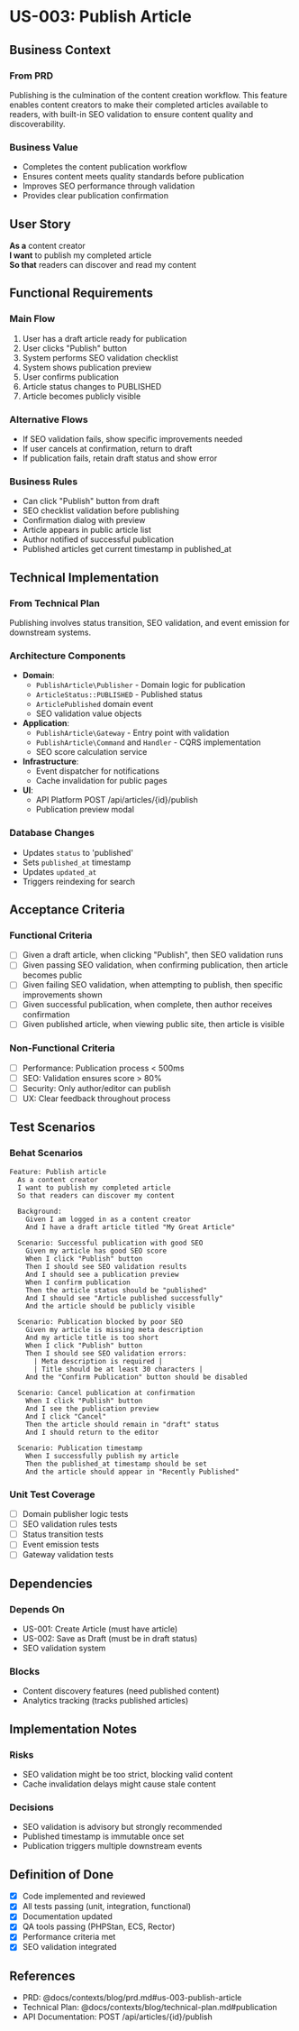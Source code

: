 # US-003: Publish Article

## Business Context

### From PRD
Publishing is the culmination of the content creation workflow. This feature enables content creators to make their completed articles available to readers, with built-in SEO validation to ensure content quality and discoverability.

### Business Value
- Completes the content publication workflow
- Ensures content meets quality standards before publication
- Improves SEO performance through validation
- Provides clear publication confirmation

## User Story

**As a** content creator  
**I want** to publish my completed article  
**So that** readers can discover and read my content

## Functional Requirements

### Main Flow
1. User has a draft article ready for publication
2. User clicks "Publish" button
3. System performs SEO validation checklist
4. System shows publication preview
5. User confirms publication
6. Article status changes to PUBLISHED
7. Article becomes publicly visible

### Alternative Flows
- If SEO validation fails, show specific improvements needed
- If user cancels at confirmation, return to draft
- If publication fails, retain draft status and show error

### Business Rules
- Can click "Publish" button from draft
- SEO checklist validation before publishing
- Confirmation dialog with preview
- Article appears in public article list
- Author notified of successful publication
- Published articles get current timestamp in published_at

## Technical Implementation

### From Technical Plan
Publishing involves status transition, SEO validation, and event emission for downstream systems.

### Architecture Components
- **Domain**: 
  - `PublishArticle\Publisher` - Domain logic for publication
  - `ArticleStatus::PUBLISHED` - Published status
  - `ArticlePublished` domain event
  - SEO validation value objects
- **Application**: 
  - `PublishArticle\Gateway` - Entry point with validation
  - `PublishArticle\Command` and `Handler` - CQRS implementation
  - SEO score calculation service
- **Infrastructure**: 
  - Event dispatcher for notifications
  - Cache invalidation for public pages
- **UI**: 
  - API Platform POST /api/articles/{id}/publish
  - Publication preview modal

### Database Changes
- Updates `status` to 'published'
- Sets `published_at` timestamp
- Updates `updated_at`
- Triggers reindexing for search

## Acceptance Criteria

### Functional Criteria
- [ ] Given a draft article, when clicking "Publish", then SEO validation runs
- [ ] Given passing SEO validation, when confirming publication, then article becomes public
- [ ] Given failing SEO validation, when attempting to publish, then specific improvements shown
- [ ] Given successful publication, when complete, then author receives confirmation
- [ ] Given published article, when viewing public site, then article is visible

### Non-Functional Criteria
- [ ] Performance: Publication process < 500ms
- [ ] SEO: Validation ensures score > 80%
- [ ] Security: Only author/editor can publish
- [ ] UX: Clear feedback throughout process

## Test Scenarios

### Behat Scenarios
```gherkin
Feature: Publish article
  As a content creator
  I want to publish my completed article
  So that readers can discover my content

  Background:
    Given I am logged in as a content creator
    And I have a draft article titled "My Great Article"

  Scenario: Successful publication with good SEO
    Given my article has good SEO score
    When I click "Publish" button
    Then I should see SEO validation results
    And I should see a publication preview
    When I confirm publication
    Then the article status should be "published"
    And I should see "Article published successfully"
    And the article should be publicly visible

  Scenario: Publication blocked by poor SEO
    Given my article is missing meta description
    And my article title is too short
    When I click "Publish" button
    Then I should see SEO validation errors:
      | Meta description is required |
      | Title should be at least 30 characters |
    And the "Confirm Publication" button should be disabled

  Scenario: Cancel publication at confirmation
    When I click "Publish" button
    And I see the publication preview
    And I click "Cancel"
    Then the article should remain in "draft" status
    And I should return to the editor

  Scenario: Publication timestamp
    When I successfully publish my article
    Then the published_at timestamp should be set
    And the article should appear in "Recently Published"
```

### Unit Test Coverage
- [ ] Domain publisher logic tests
- [ ] SEO validation rules tests
- [ ] Status transition tests
- [ ] Event emission tests
- [ ] Gateway validation tests

## Dependencies

### Depends On
- US-001: Create Article (must have article)
- US-002: Save as Draft (must be in draft status)
- SEO validation system

### Blocks
- Content discovery features (need published content)
- Analytics tracking (tracks published articles)

## Implementation Notes

### Risks
- SEO validation might be too strict, blocking valid content
- Cache invalidation delays might cause stale content

### Decisions
- SEO validation is advisory but strongly recommended
- Published timestamp is immutable once set
- Publication triggers multiple downstream events

## Definition of Done

- [x] Code implemented and reviewed
- [x] All tests passing (unit, integration, functional)
- [x] Documentation updated
- [x] QA tools passing (PHPStan, ECS, Rector)
- [x] Performance criteria met
- [x] SEO validation integrated

## References

- PRD: @docs/contexts/blog/prd.md#us-003-publish-article
- Technical Plan: @docs/contexts/blog/technical-plan.md#publication
- API Documentation: POST /api/articles/{id}/publish
